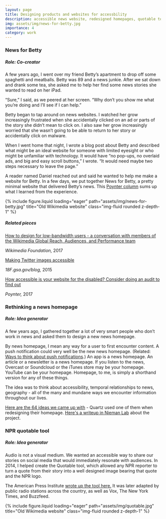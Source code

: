 ```yaml
---
layout: page
title: Designing products and websites for accessbility
description: accessible news website, redesigned homepages, quotable tool
img: assets/img/news-for-betty.jpg
importance: 4
category: work
---
```


<p><h3>News for Betty</h3><p>
    <p><h5><b>Role:</b> Co-creator</h5><p>

A few years ago, I went over my friend Betty’s apartment to drop off some spaghetti and meatballs. Betty was 89 and a news junkie. After we sat down and drank some tea, she asked me to help her find some news stories she wanted to read on her iPad.<p>

“Sure,” I said, as we peered at her screen. “Why don’t you show me what you’re doing and I’ll see if I can help.”<p>

Betty began to tap around on news websites. I watched her grow increasingly frustrated when she accidentally clicked on an ad or parts of the story she didn’t mean to click on. I also saw her grow increasingly worried that she wasn’t going to be able to return to her story or accidentally click on malware.<p>

When I went home that night, I wrote a blog post about Betty and described what might be an ideal website for someone with limited eyesight or who might be unfamiliar with technology. It would have “no pop-ups, no overlaid ads, and big and easy scroll buttons,” I wrote. “It would need maybe two steps necessary to leave the page.”<p>

A reader named Daniel reached out and said he wanted to help me make a website for Betty. In a few days, we put together News for Betty, a pretty minimal website that delivered Betty’s news. This <a href="https://www.poynter.org/reporting-editing/2015/designing-journalism-products-for-accessibility/">Poynter column</a> sums up what I learned from the experience.<p>

<div class="row">
    <div class="col-sm mt-3 mt-md-0">
        {% include figure.liquid loading="eager" path="assets/img/news-for-betty.jpg" title="Old Wikimedia website" class="img-fluid rounded z-depth-1" %}
    </div>
</div>

<h5>Related pieces</h5>

<a href="https://diff.wikimedia.org/2017/11/07/designing-for-low-bandwidth/">How to design for low-bandwidth users - a conversation with members of the Wikimedia Global Reach, Audiences, and Performance team</a><p>
<i>Wikimedia Foundation,</i> 2017 <p>

<a href="https://18f.gsa.gov/2015/03/24/making-twitter-images-more-accessible/">Making Twitter images accessible</a><p>
<i>18F.gsa.gov/blog,</i> 2015 <p><p>

<a href="https://www.poynter.org/tech-tools/2017/how-accessible-is-your-website-for-the-disabled-consider-doing-an-audit-to-find-out/">How accessible is your website for the disabled? Consider doing an audit to find out</a><p>
<i>Poynter,</i> 2017 <p><p>


<p><h3>Rethinking a news homepage</h3><p>
    <p><h5><b>Role:</b> Idea generator</h5><p>


A few years ago, I gathered together a lot of very smart people who don’t work in news and asked them to design a new news homepage.<p>

By news homepage, I mean any way for a user to first encounter content. A push notification could very well be the new news homepage. (Related: <a href="https://web.archive.org/web/20190302124455/http://www.melodyjk.com/what-does-a-better-push-notification-feel-like/">Ways to think about push notifications</a>.) An app is a news homepage. An article or a newsletter is a news homepage. If you listen to the news, Overcast or Soundcloud or the iTunes store may be your homepage. YouTube can be your homepage. Homepage, to me, is simply a shorthand version for any of these things.<p>

The idea was to think about accessibility, temporal relationships to news, geography - all of the many and mundane ways we encounter information throughout our lives.<p>

<a href="https://web.archive.org/web/20190302124455/https://medium.com/thelist/64-ways-to-think-about-a-news-homepage-223c01952d26">Here are the 64 ideas we came up with</a> - Quartz used one of them when redesigning their homepage. <a href="https://web.archive.org/web/20190302124455/https://medium.com/thelist/64-ways-to-think-about-a-news-homepage-223c01952d26">Here's a writeup in Nieman Lab</a> about the project.<p>

<p><h3>NPR quotable tool</h3><p>
    <p><h5><b>Role:</b> Idea generator</h5><p>

Audio is not a visual medium. We wanted an accessible way to share our stories on social media that would immediately resonate with audiences. In 2014, I helped create the Quotable tool, which allowed any NPR reporter to turn a quote from their story into a well designed image bearing that quote and the NPR logo.<p> The American Press Institute <a href="https://americanpressinstitute.org/engaged-newsroom/">wrote up the tool here.</a> It was later adapted by public radio stations across the country, as well as Vox, The New York Times, and Buzzfeed.

<div class="row">
    <div class="col-sm mt-3 mt-md-0">
        {% include figure.liquid loading="eager" path="assets/img/quotable.jpg" title="Old Wikimedia website" class="img-fluid rounded z-depth-1" %}
    </div>
</div>
